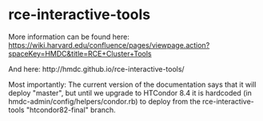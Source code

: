 rce-interactive-tools
=====================

More information can be found here: https://wiki.harvard.edu/confluence/pages/viewpage.action?spaceKey=HMDC&title=RCE+Cluster+Tools
<p>
And here: http://hmdc.github.io/rce-interactive-tools/
<p>  
Most importantly: The current version of the documentation says that it will deploy "master", but until we upgrade to HTCondor 8.4 it is hardcoded (in hmdc-admin/config/helpers/condor.rb) to deploy from the rce-interactive-tools "htcondor82-final" branch.
